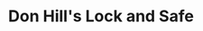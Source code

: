 ---
title: "Don Hill's Lock and Safe"
url: /durham/don-hills-lock-and-safe/
shop: Schlüsseldienst
---